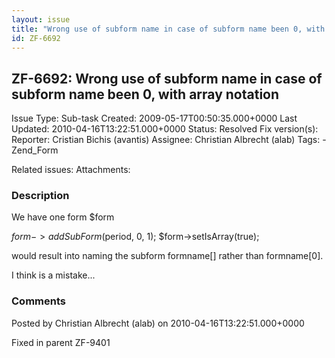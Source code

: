 ```yaml
---
layout: issue
title: "Wrong use of subform name in case of subform name been 0, with array notation"
id: ZF-6692
---
```


ZF-6692: Wrong use of subform name in case of subform name been 0, with array notation
--------------------------------------------------------------------------------------

 Issue Type: Sub-task Created: 2009-05-17T00:50:35.000+0000 Last Updated: 2010-04-16T13:22:51.000+0000 Status: Resolved Fix version(s): 
 Reporter:  Cristian Bichis (avantis)  Assignee:  Christian Albrecht (alab)  Tags: - Zend\_Form
 
 Related issues: 
 Attachments: 
### Description

We have one form $form

$form->addSubForm($period, 0, 1); $form->setIsArray(true);

would result into naming the subform formname[] rather than formname[0].

I think is a mistake...

 

 

### Comments

Posted by Christian Albrecht (alab) on 2010-04-16T13:22:51.000+0000

Fixed in parent ZF-9401

 

 